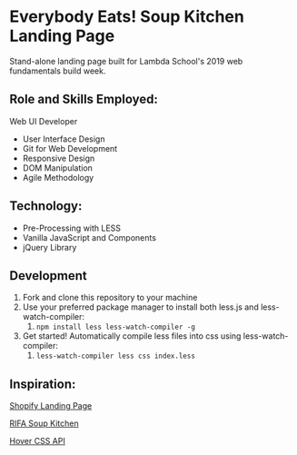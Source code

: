 # Everybody Eats! Soup Kitchen Landing Page
Stand-alone landing page built for Lambda School's 2019 web fundamentals build week.

## Role and Skills Employed: 
Web UI Developer

- User Interface Design
- Git for Web Development
- Responsive Design
- DOM Manipulation
- Agile Methodology

## Technology:
- Pre-Processing with LESS
- Vanilla JavaScript and Components
- jQuery Library

## Development
1. Fork and clone this repository to your machine
2. Use your preferred package manager to install both less.js and less-watch-compiler:
   1. `npm install less less-watch-compiler -g`
3. Get started! Automatically compile less files into css using less-watch-compiler:
   1. `less-watch-compiler less css index.less`

## Inspiration:
[Shopify Landing Page](https://www.shopify.com/free-trial)

[RIFA Soup Kitchen](http://www.rifajackson.org/ministries/soup-kitchen/)

[Hover CSS API](https://amazing-thompson-8473e8.netlify.com/)